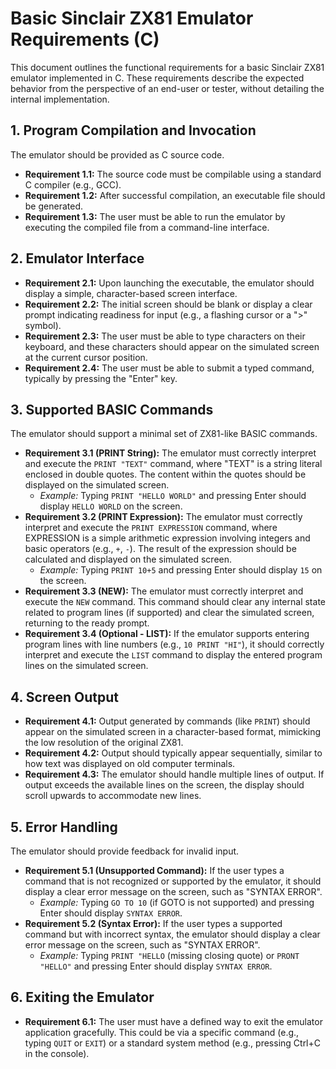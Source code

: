 # Basic Sinclair ZX81 Emulator Requirements (C)

This document outlines the functional requirements for a basic Sinclair ZX81 emulator implemented in C. These requirements describe the expected behavior from the perspective of an end-user or tester, without detailing the internal implementation.

## 1. Program Compilation and Invocation

The emulator should be provided as C source code.
*   **Requirement 1.1:** The source code must be compilable using a standard C compiler (e.g., GCC).
*   **Requirement 1.2:** After successful compilation, an executable file should be generated.
*   **Requirement 1.3:** The user must be able to run the emulator by executing the compiled file from a command-line interface.

## 2. Emulator Interface

*   **Requirement 2.1:** Upon launching the executable, the emulator should display a simple, character-based screen interface.
*   **Requirement 2.2:** The initial screen should be blank or display a clear prompt indicating readiness for input (e.g., a flashing cursor or a ">" symbol).
*   **Requirement 2.3:** The user must be able to type characters on their keyboard, and these characters should appear on the simulated screen at the current cursor position.
*   **Requirement 2.4:** The user must be able to submit a typed command, typically by pressing the "Enter" key.

## 3. Supported BASIC Commands

The emulator should support a minimal set of ZX81-like BASIC commands.

*   **Requirement 3.1 (PRINT String):** The emulator must correctly interpret and execute the `PRINT "TEXT"` command, where "TEXT" is a string literal enclosed in double quotes. The content within the quotes should be displayed on the simulated screen.
    *   *Example:* Typing `PRINT "HELLO WORLD"` and pressing Enter should display `HELLO WORLD` on the screen.
*   **Requirement 3.2 (PRINT Expression):** The emulator must correctly interpret and execute the `PRINT EXPRESSION` command, where EXPRESSION is a simple arithmetic expression involving integers and basic operators (e.g., `+`, `-`). The result of the expression should be calculated and displayed on the simulated screen.
    *   *Example:* Typing `PRINT 10+5` and pressing Enter should display `15` on the screen.
*   **Requirement 3.3 (NEW):** The emulator must correctly interpret and execute the `NEW` command. This command should clear any internal state related to program lines (if supported) and clear the simulated screen, returning to the ready prompt.
*   **Requirement 3.4 (Optional - LIST):** If the emulator supports entering program lines with line numbers (e.g., `10 PRINT "HI"`), it should correctly interpret and execute the `LIST` command to display the entered program lines on the simulated screen.

## 4. Screen Output

*   **Requirement 4.1:** Output generated by commands (like `PRINT`) should appear on the simulated screen in a character-based format, mimicking the low resolution of the original ZX81.
*   **Requirement 4.2:** Output should typically appear sequentially, similar to how text was displayed on old computer terminals.
*   **Requirement 4.3:** The emulator should handle multiple lines of output. If output exceeds the available lines on the screen, the display should scroll upwards to accommodate new lines.

## 5. Error Handling

The emulator should provide feedback for invalid input.

*   **Requirement 5.1 (Unsupported Command):** If the user types a command that is not recognized or supported by the emulator, it should display a clear error message on the screen, such as "SYNTAX ERROR".
    *   *Example:* Typing `GO TO 10` (if GOTO is not supported) and pressing Enter should display `SYNTAX ERROR`.
*   **Requirement 5.2 (Syntax Error):** If the user types a supported command but with incorrect syntax, the emulator should display a clear error message on the screen, such as "SYNTAX ERROR".
    *   *Example:* Typing `PRINT "HELLO` (missing closing quote) or `PRONT "HELLO"` and pressing Enter should display `SYNTAX ERROR`.

## 6. Exiting the Emulator

*   **Requirement 6.1:** The user must have a defined way to exit the emulator application gracefully. This could be via a specific command (e.g., typing `QUIT` or `EXIT`) or a standard system method (e.g., pressing Ctrl+C in the console).